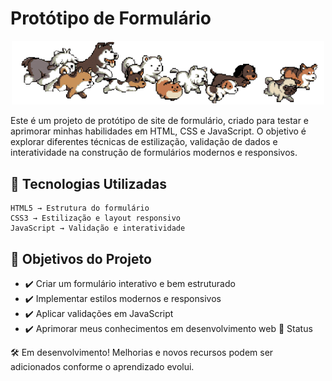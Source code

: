 # Protótipo de Formulário
<p align="center">
    <img src="picmix.com_2018219.gif" width="500">
</p>

Este é um projeto de protótipo de site de formulário, criado para testar e aprimorar minhas habilidades em HTML, CSS e JavaScript. O objetivo é explorar diferentes técnicas de estilização, validação de dados e interatividade na construção de formulários modernos e responsivos.

## 🚀 Tecnologias Utilizadas

    HTML5 → Estrutura do formulário
    CSS3 → Estilização e layout responsivo
    JavaScript → Validação e interatividade

## 🎯 Objetivos do Projeto

- ✔️ Criar um formulário interativo e bem estruturado
- ✔️ Implementar estilos modernos e responsivos
- ✔️ Aplicar validações em JavaScript
- ✔️ Aprimorar meus conhecimentos em desenvolvimento web
📌 Status

🛠️ Em desenvolvimento! Melhorias e novos recursos podem ser adicionados conforme o aprendizado evolui.
